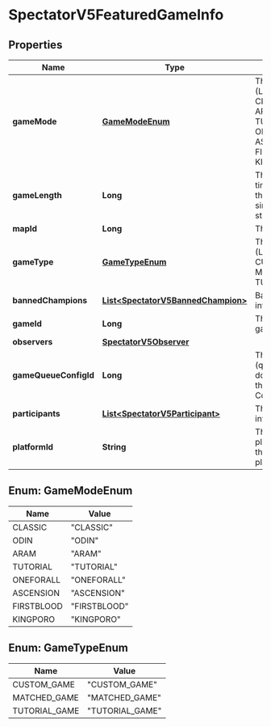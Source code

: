

# SpectatorV5FeaturedGameInfo


## Properties

| Name | Type | Description | Notes |
|------------ | ------------- | ------------- | -------------|
|**gameMode** | [**GameModeEnum**](#GameModeEnum) | The game mode              (Legal values:  CLASSIC,  ODIN,  ARAM,  TUTORIAL,  ONEFORALL,  ASCENSION,  FIRSTBLOOD,  KINGPORO) |  |
|**gameLength** | **Long** | The amount of time in seconds that has passed since the game started |  |
|**mapId** | **Long** | The ID of the map |  |
|**gameType** | [**GameTypeEnum**](#GameTypeEnum) | The game type              (Legal values:  CUSTOM_GAME,  MATCHED_GAME,  TUTORIAL_GAME) |  |
|**bannedChampions** | [**List&lt;SpectatorV5BannedChampion&gt;**](SpectatorV5BannedChampion.md) | Banned champion information |  |
|**gameId** | **Long** | The ID of the game |  |
|**observers** | [**SpectatorV5Observer**](SpectatorV5Observer.md) |  |  |
|**gameQueueConfigId** | **Long** | The queue type (queue types are documented on the Game Constants page) |  |
|**participants** | [**List&lt;SpectatorV5Participant&gt;**](SpectatorV5Participant.md) | The participant information |  |
|**platformId** | **String** | The ID of the platform on which the game is being played |  |



## Enum: GameModeEnum

| Name | Value |
|---- | -----|
| CLASSIC | &quot;CLASSIC&quot; |
| ODIN | &quot;ODIN&quot; |
| ARAM | &quot;ARAM&quot; |
| TUTORIAL | &quot;TUTORIAL&quot; |
| ONEFORALL | &quot;ONEFORALL&quot; |
| ASCENSION | &quot;ASCENSION&quot; |
| FIRSTBLOOD | &quot;FIRSTBLOOD&quot; |
| KINGPORO | &quot;KINGPORO&quot; |



## Enum: GameTypeEnum

| Name | Value |
|---- | -----|
| CUSTOM_GAME | &quot;CUSTOM_GAME&quot; |
| MATCHED_GAME | &quot;MATCHED_GAME&quot; |
| TUTORIAL_GAME | &quot;TUTORIAL_GAME&quot; |



